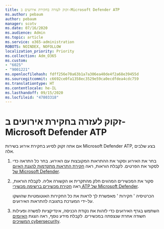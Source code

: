 ```yaml
---
title: זקוק לעזרה בחקירת אירועים ב-Microsoft Defender ATP
ms.author: pebaum
author: pebaum
manager: scotv
ms.date: 07/16/2020
ms.audience: Admin
ms.topic: article
ms.service: o365-administration
ROBOTS: NOINDEX, NOFOLLOW
localization_priority: Priority
ms.collection: Adm_O365
ms.custom:
- "6025"
- "9001221"
ms.openlocfilehash: fdff256e70a63b1a7a306ea40de4f2a68e39455d
ms.sourcegitcommit: c6692ce0fa1358ec3529e59ca0ecdfdea4cdc759
ms.translationtype: HT
ms.contentlocale: he-IL
ms.lasthandoff: 09/15/2020
ms.locfileid: "47803318"
---
```

# <a name="need-help-investigating-incidents-in-microsoft-defender-atp"></a>זקוק לעזרה בחקירת אירועים ב-Microsoft Defender ATP

אם אתה זקוק לסיוע בחקירת אירוע בשירות Microsoft Defender ATP, בצע שלבים אלה.

1. בחר את האירוע וסקור את ההתראות המקובצות עם האירוע. בחר כל התראה כדי לסקור את הפרטים. לקבלת הוראות, ראה [חקירת התראות מתקדמות להגנת האיום של Microsoft Defender](https://docs.microsoft.com/windows/security/threat-protection/microsoft-defender-atp/investigate-alerts).
2. סקור את המכשירים המהווים חלק מהתקרית או הקשורה אליה. לקבלת הוראות, ראה [חקירת מכשירים ברשימה מכשירי ATP של Microsoft Defender](https://docs.microsoft.com/windows/security/threat-protection/microsoft-defender-atp/investigate-machines).<br/>
 
    הכרטיסיה ' חקירות ' מאפשרת לך לראות את כל החקירות האוטומטיות שהושקו על-ידי המערכת בתגובה להתראות האירועים.
3. השתמש בגרף האירועים כדי לזהות את נקודת הכניסה, אינדיקציות לפשרה ופעילות חשודה אחרת שנצפתה במכשירים. לקבלת מידע נוסף, ראה הצגת [האיומים המשויכים cybersecurity](https://docs.microsoft.com/windows/security/threat-protection/microsoft-defender-atp/investigate-incidents#visualizing-associated-cybersecurity-threats).  